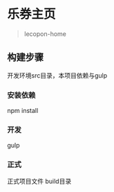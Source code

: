 # 乐券主页

> lecopon-home

## 构建步骤
  开发环境src目录，本项目依赖与gulp

### 安装依赖
npm install

### 开发
gulp

### 正式
  正式项目文件 build目录
